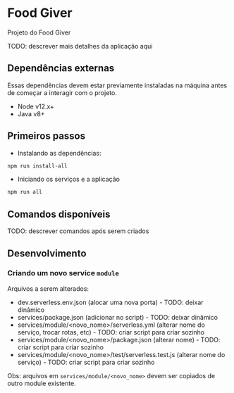 # Food Giver

Projeto do Food Giver

TODO: descrever mais detalhes da aplicação aqui

## Dependências externas

Essas dependências devem estar previamente instaladas na máquina antes de começar a interagir com o projeto.

- Node v12.x+
- Java v8+

## Primeiros passos

- Instalando as dependências:
```bash
npm run install-all
```

- Iniciando os serviços e a aplicação
```bash
npm run all
```

## Comandos disponíveis

TODO: descrever comandos após serem criados

## Desenvolvimento

### Criando um novo service `module`

Arquivos a serem alterados:

- dev.serverless.env.json (alocar uma nova porta) - TODO: deixar dinâmico
- services/package.json (adicionar no script) - TODO: deixar dinâmico
- services/module/<novo_nome>/serverless.yml (alterar nome do serviço, trocar rotas, etc) - TODO: criar script para criar sozinho
- services/module/<novo_nome>/package.json (alterar nome) - TODO: criar script para criar sozinho
- services/module/<novo_nome>/test/serverless.test.js (alterar nome do serviço) - TODO: criar script para criar sozinho

Obs: arquivos em `services/module/<novo_nome>` devem ser copiados de outro module existente.